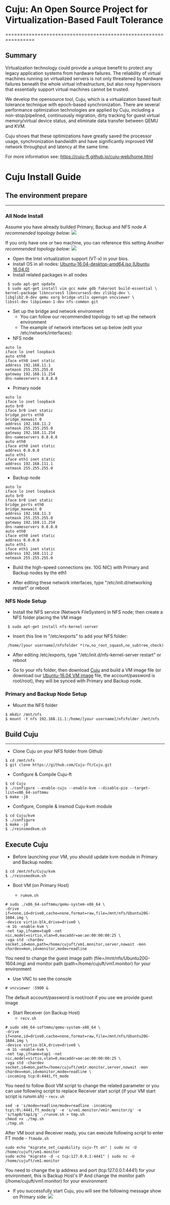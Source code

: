 # Cuju: An Open Source Project for Virtualization-Based Fault Tolerance

================================================================

Summary
-------
Virtualization technology could provide a unique benefit to protect any legacy application systems from hardware failures. The reliability of virtual machines running on virtualized servers is not only threatened by hardware failures beneath the whole virtual infrastructure, but also nosy hypervisors that essentially support virtual machines cannot be trusted.

We develop the opensource tool, Cuju, which is a virtualization based fault tolerance technique with epoch-based synchronization. There are several performance optimization technologies are applied by Cuju, including a non-stop/pipelined, continuously migration, dirty tracking for guest virtual memory/virtual device status, and eliminate data transfer between QEMU and KVM.

Cuju shows that these optimizations have greatly saved the processor usage, synchronization bandwidth and have significantly improved VM network throughput and latency at the same time.

For more information see: https://cuju-ft.github.io/cuju-web/home.html

# Cuju Install Guide
## The environment prepare
---
### All Node Install
Assume you have already builded Primary, Backup and NFS node
*A recommended topology below:*
![](https://i.imgur.com/DuKZweZ.png)

If you only have one or two machine, you can reference this setting
*Another recommended topology below:*
![](https://i.imgur.com/38d0kzJ.png)

- Open the Intel virtualization support (VT-x) in your bios.
- Install OS in all nodes: [Ubuntu-16.04-desktop-amd64.iso (Ubuntu 16.04.0)](https://drive.google.com/file/d/0B9au9R9FzSWKUjRZclBXbXB0eEk/view)
- Install related packages in all nodes
```
 $ sudo apt-get update
 $ sudo apt-get install vim gcc make gdb fakeroot build-essential \
kernel-package libncurses5 libncurses5-dev zlib1g-dev \
libglib2.0-dev qemu xorg bridge-utils openvpn vncviewer \
libssl-dev libpixman-1-dev nfs-common git
```
- Set up the bridge and network environment 
    - You can follow our recommended topology to set up the network environment 
    - The example of network interfaces set up below (edit your /etc/network/interfaces):
- NFS node
```
auto lo
iface lo inet loopback
auto eth0
iface eth0 inet static
address 192.168.11.1
netmask 255.255.255.0
gateway 192.168.11.254
dns-nameservers 8.8.8.8 
```

- Primary node

```
auto lo
iface lo inet loopback
auto br0
iface br0 inet static
bridge_ports eth0
bridge_maxwait 0
address 192.168.11.2
netmask 255.255.255.0
gateway 192.168.11.254
dns-nameservers 8.8.8.8
auto eth0
iface eth0 inet static
address 0.0.0.0
auto eth1
iface eth1 inet static
address 192.168.111.1
netmask 255.255.255.0
```
- Backup node
```
auto lo
iface lo inet loopback
auto br0
iface br0 inet static
bridge_ports eth0
bridge_maxwait 0
address 192.168.11.3
netmask 255.255.255.0
gateway 192.168.11.254
dns-nameservers 8.8.8.8
auto eth0
iface eth0 inet static
address 0.0.0.0
auto eth1
iface eth1 inet static
address 192.168.111.2
netmask 255.255.255.0 

```

- Build the high-speed connections (ex. 10G NIC) with Primary and Backup nodes by the eth1

- After editing these network interfaces, type "/etc/init.d/networking restart" or reboot

### NFS Node Setup

- Install the NFS service (Network FileSystem) in NFS node; then create a NFS folder placing the VM image
```
 $ sudo apt-get install nfs-kernel-server
```
- Insert this line in "/etc/exports" to add your NFS folder: 
```
 /home/[your username]/nfsfolder *(rw,no_root_squash,no_subtree_check) 
```
- After editing /etc/exports, type "/etc/init.d/nfs-kernel-server restart" or reboot

- Go to your nfs folder, then download [Cuju](https://github.com/Cuju-ft/Cuju) and build a VM image file (or download our [Ubuntu-16.04 VM image](https://drive.google.com/file/d/0B9au9R9FzSWKNjZpWUNlNDZLcEU/view?usp=sharing) file, the account/password is root/root), they will be synced with Primary and Backup node.

### Primary and Backup Node Setup
- Mount the NFS folder
```
$ mkdir /mnt/nfs
$ mount -t nfs 192.168.11.1:/home/[your username]/nfsfolder /mnt/nfs
```
## Build Cuju
---
* Clone Cuju on your NFS folder from Github
```
$ cd /mnt/nfs
$ git clone https://github.com/Cuju-ft/Cuju.git
```
* Configure & Compile Cuju-ft

```
$ cd Cuju
$ ./configure --enable-cuju --enable-kvm --disable-pie --target-list=x86_64-softmmu
$ make -j8

```

* Configure, Compile & insmod Cuju-kvm module

```
$ cd Cuju/kvm
$ ./configure
$ make -j8
$ ./reinsmodkvm.sh

```

Execute Cuju
-------
* Before launching your VM, you should update kvm module in Primary and Backup nodes: 
```
$ cd /mnt/nfs/Cuju/kvm
$ ./reinsmodkvm.sh
```

* Boot VM (on Primary Host)

    - ```rumvm.sh```

```
# sudo ./x86_64-softmmu/qemu-system-x86_64 \
-drive if=none,id=drive0,cache=none,format=raw,file=/mnt/nfs/Ubuntu20G-1604.img \
-device virtio-blk,drive=drive0 \
-m 1G -enable-kvm \
-net tap,ifname=tap0 -net nic,model=virtio,vlan=0,macaddr=ae:ae:00:00:00:25 \
-vga std -chardev socket,id=mon,path=/home/cujuft/vm1.monitor,server,nowait -mon chardev=mon,id=monitor,mode=readline

```

You need to change the guest image path (file=/mnt/nfs/Ubuntu20G-1604.img) and monitor path (path=/home/cujuft/vm1.monitor) for your environment


* Use VNC to see the console

```
# vncviewer :5900 &

```

The default account/password is root/root if you use we provide guest image

* Start Receiver (on Backup Host)
    - ```recv.sh```

```
# sudo x86_64-softmmu/qemu-system-x86_64 \
-drive if=none,id=drive0,cache=none,format=raw,file=/mnt/nfs/Ubuntu20G-1604.img \
-device virtio-blk,drive=drive0 \
-m 1G -enable-kvm \
-net tap,ifname=tap1 -net nic,model=virtio,vlan=0,macaddr=ae:ae:00:00:00:25 \
-vga std -chardev socket,id=mon,path=/home/cujuft/vm1r.monitor,server,nowait -mon chardev=mon,id=monitor,mode=readline \
-incoming tcp:0:4441,ft_mode

```

You need to follow Boot VM script to change the related parameter
or you can use following script to replace Receiver start script (if your VM start script is runvm.sh)
    - ```recv.sh```

```
sed -e 's/mode=readline/mode=readline -incoming tcp\:0\:4441,ft_mode/g' -e 's/vm1.monitor/vm1r.monitor/g' -e 's/tap0/tap1/g' ./runvm.sh > tmp.sh
chmod +x ./tmp.sh
./tmp.sh

```

After VM boot and Receiver ready, you can execute following script to enter FT mode
    - ```ftmode.sh```
```
sudo echo "migrate_set_capability cuju-ft on" | sudo nc -U /home/cujuft/vm1.monitor
sudo echo "migrate -d -c tcp:127.0.0.1:4441" | sudo nc -U /home/cujuft/vm1.monitor

```
You need to change the ip address and port (tcp:127.0.0.1:4441) for your environment, this is Backup Host's IP
And change the monitor path (/home/cujuft/vm1.monitor) for your environment

* If you successfully start Cuju, you will see the following message show on Primary side:
![](https://i.imgur.com/nUdwKkB.jpg)

